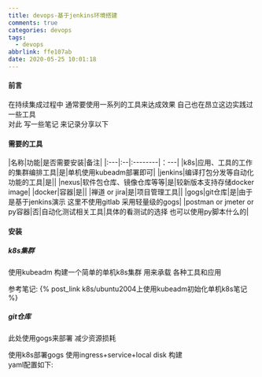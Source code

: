 ```yaml
---
title: devops-基于jenkins环境搭建
comments: true
categories: devops
tags:
  - devops
abbrlink: ffe107ab
date: 2020-05-25 10:01:18
---
```

#### 前言
在持续集成过程中 通常要使用一系列的工具来达成效果 
自己也在昂立这边实践过一些工具  
对此 写一些笔记 来记录分享以下 

#### 需要的工具

|名称|功能|是否需要安装|备注|
|:---|:--|:--------|：---|
|k8s|应用、工具的工作的集群编排工具|是|单机使用kubeadm部署即可|
|jenkins|编译打包分发等自动化功能的工具|是||
|nexus|软件包仓库、镜像仓库等等|是|较新版本支持存储docker image|
|docker|容器|是||
|禅道 or jira|是|项目管理工具||
|gogs|git仓库|是|由于是基于jenkins演示 这里不使用gitlab 采用轻量级的gogs|
|postman or  jmeter or  py容器|否|自动化测试相关工具|具体的看测试的选择 也可以使用py脚本什么的|

#### 安装
##### k8s集群
使用kubeadm 构建一个简单的单机k8s集群 用来承载 各种工具和应用 

参考笔记: {% post_link k8s/ubuntu2004上使用kubeadm初始化单机k8s笔记 %}

##### git仓库
此处使用gogs来部署  减少资源损耗 

使用k8s部署gogs  使用ingress+service+local disk 构建  
yaml配置如下:
```yaml
```

